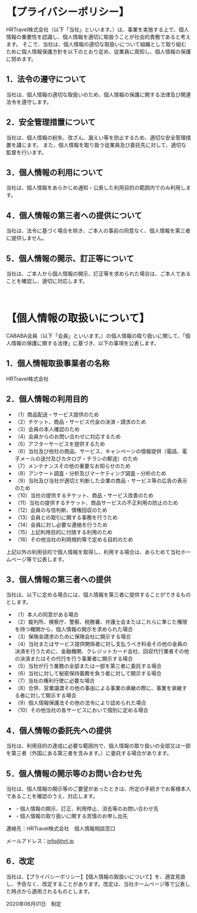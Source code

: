# 【プライバシーポリシー】

HRTravel株式会社（以下「当社」といいます。）は、事業を実施する上で、個人情報の重要性を認識し、個人情報を適切に取扱うことが社会的責務であると考えます。
そこで、当社は、個人情報の適切な取扱いについて組織として取り組むために個人情報保護方針を以下のとおり定め、従業員に周知し、個人情報の保護に努めます。

## 1．法令の遵守について
当社は、個人情報の適切な取扱いのため、個人情報の保護に関する法律及び関連法令を遵守します。

## 2．安全管理措置について
当社は、個人情報の紛失、改ざん、漏えい等を防止するため、適切な安全管理措置を講じます。
また、個人情報を取り扱う従業員及び委託先に対して、適切な監督を行います。

## 3．個人情報の利用について
当社は、個人情報をあらかじめ通知・公表した利用目的の範囲内でのみ利用します。

## 4．個人情報の第三者への提供について
当社は、法令に基づく場合を除き、ご本人の事前の同意なく、個人情報を第三者に提供しません。

## 5．個人情報の開示、訂正等について
当社は、ご本人から個人情報の開示、訂正等を求められた場合は、ご本人であることを確認し、適切に対応します。

<br/>

# 【個人情報の取扱いについて】

CABABA会員（以下「会員」といいます。）の個人情報の取り扱いに関して、「個人情報の保護に関する法律」に基づき、以下の事項を公表します。

## 1．個人情報取扱事業者の名称
HRTravel株式会社

## 2．個人情報の利用目的

- （1）商品配送・サービス提供のため
- （2）チケット、商品・サービス代金の決済・請求のため
- （3）会員の本人確認のため
- （4）会員からのお問い合わせに対応するため
- （5）アフターサービスを提供するため
- （6）当社及び他社の商品、サービス、キャンペーンの情報提供（電話、電子メールの送付及びカタログ・チラシの郵送）のため
- （7）メンテナンスその他の重要なお知らせのため
- （8）アンケート調査・分析及びマーケティング調査・分析のため
- （9）当社及び当社が適切と判断した企業の商品・サービス等の広告の表示のため
- （10）当社の提供するチケット、商品・サービス改善のため
- （11）当社の提供するチケット、商品サービスの不正利用の防止のため
- （12）会員の与信判断、債権回収のため
- （13）会員との取引に関する事務を行うため
- （14）会員に対し必要な連絡を行うため
- （15）上記利用目的に付随する利用のため
- （16）その他当社の利用規約等で定める目的のため

上記以外の利用目的で個人情報を取得し、利用する場合は、あらためて当社ホームページ等で公表します。

## 3．個人情報の第三者への提供
当社は、以下に定める場合には、個人情報を第三者に提供することができるものとします。

- （1）本人の同意がある場合
- （2）裁判所、検察庁、警察、税務署、弁護士会またはこれらに準じた権限を持つ機関から、個人情報の開示を求められた場合
- （3）保険金請求のために保険会社に開示する場合
- （4）当社またはサービス提供関係者に対し支払うべき料金その他の金員の決済を行うために、金融機関、クレジットカード会社、回収代行業者その他の決済またはその代行を行う事業者に開示する場合
- （5）当社が行う業務の全部または一部を第三者に委託する場合
- （6）当社に対して秘密保持義務を負う者に対して開示する場合
- （7）当社の権利行使に必要な場合
- （8）合併、営業譲渡その他の事由による事業の承継の際に、事業を承継する者に対して開示する場合
- （9）個人情報保護法その他の法令により認められた場合
- （10）その他当社の各サービスにおいて個別に定める場合

## 4．個人情報の委託先への提供
当社は、利用目的の達成に必要な範囲内で、個人情報の取り扱いの全部又は一部を第三者（外国にある第三者を含みます。）に委託する場合があります。

## 5．個人情報の開示等のお問い合わせ先

当社は、個人情報の開示等のご要望があったときは、所定の手続きでお客様本人であることを確認のうえ、対応します。

- ・個人情報の開示、訂正、利用停止、消去等のお問い合わせ先
- ・個人情報の取り扱いに関する苦情のお申し出先

連絡先：HRTravel株式会社　個人情報相談窓口

メールアドレス：info@hrt.jp

## 6．改定
当社は、【プライバシーポリシー】【個人情報の取扱いについて】を、適宜見直し、予告なく、改定することがあります。改定は、当社ホームページ等で公表した時点から適用されるものとします。

2020年06月01日　制定